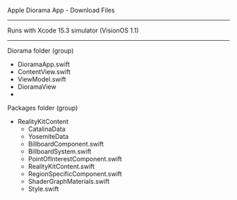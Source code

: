 Apple Diorama App - Download Files

- - - -

Runs with Xcode 15.3 simulator (VisionOS 1.1)

- - - -

Diorama folder (group)
  * DioramaApp.swift
  * ContentView.swift
  * ViewModel.swift
  * DioramaView
  * 
Packages folder (group)
  * RealityKitContent
    * CatalinaData
    * YosemiteData
    * BillboardComponent.swift
    * BillboardSystem.swift
    * PointOfInterestComponent.swift
    * RealityKitContent.swift
    * RegionSpecificComponent.swift
    * ShaderGraphMaterials.swift
    * Style.swift
